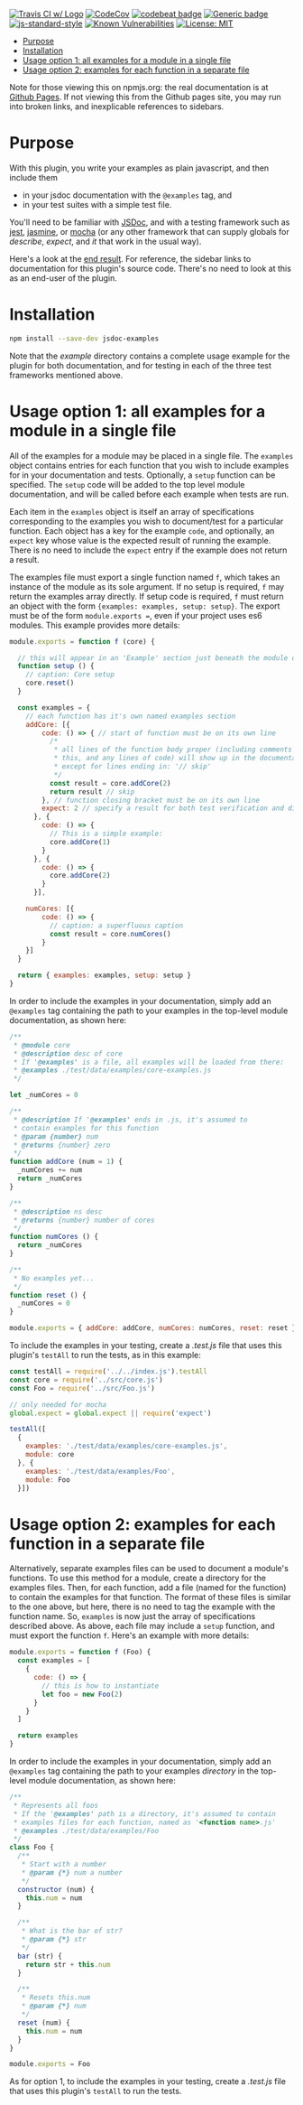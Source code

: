 [![Travis CI w/ Logo](https://travis-ci.org/billmoser/examples-plugin-jsdoc.svg?branch=main)](https://travis-ci.org/billmoser/examples-plugin-jsdoc)
[![CodeCov](https://codecov.io/gh/billmoser/examples-plugin-jsdoc/branch/main/graph/badge.svg)](https://codecov.io/gh/billmoser/examples-plugin-jsdoc)
[![codebeat badge](https://codebeat.co/badges/11522fef-973b-41d8-b1ea-70da1c3cb292)](https://codebeat.co/projects/github-com-billmoser-examples-plugin-jsdoc-main)
[![Generic badge](https://img.shields.io/badge/docs-GHpages-blue.svg)](https://billmoser.github.io/examples-plugin-jsdoc/)
[![js-standard-style](https://img.shields.io/badge/code%20style-standard-brightgreen.svg?style=flat)](https://github.com/feross/standard)
[![Known Vulnerabilities](https://snyk.io/test/github/billmoser/examples-plugin-jsdoc/badge.svg?targetFile=package.json)](https://snyk.io/test/github/billmoser/examples-plugin-jsdoc?targetFile=package.json)
[![License: MIT](https://img.shields.io/badge/License-MIT-blue.svg)](https://opensource.org/licenses/MIT)
* [Purpose](#purpose)
* [Installation](#installation)
* [Usage option 1: all examples for a module in a single file](#usage-option-1-all-examples-for-a-module-in-a-single-file)
* [Usage option 2: examples for each function in a separate file](#usage-option-2-examples-for-each-function-in-a-separate-file)


Note for those viewing this on npmjs.org: the real documentation is at [Github Pages](https://billmoser.github.io/examples-plugin-jsdoc/).  If not
viewing this from the Github pages site, you may run into broken links, and inexplicable references to sidebars.

<a name="purpose"></a>
# Purpose

With this plugin, you write your examples as plain javascript, and then
include them
- in your jsdoc documentation with the `@examples` tag, and
- in your test suites with a simple test file.

You'll need to be familiar with [JSDoc](https://jsdoc.app/index.html), and with a testing framework such as
[jest](https://jestjs.io/), [jasmine](https://jasmine.github.io/), or [mocha](https://mochajs.org/) (or any other framework that can supply globals for *describe*, *expect*, and *it* that work in the usual way).

Here's a look at the 
<a href="./example-docs/index.html" target="_blank">end result</a>.  For reference, the sidebar links to documentation for this plugin's source code.  There's no need to look at this as an end-user of the plugin.

<a name="installation"></a>
# Installation

```sh
npm install --save-dev jsdoc-examples
```
Note that the *example* directory contains a complete usage example for the plugin for both documentation, and for testing in each of the three test frameworks mentioned above.

<a name="usage-option-1-all-examples-for-a-module-in-a-single-file"></a>
# Usage option 1: all examples for a module in a single file

All of the examples for a module may be placed in a single file.  The `examples` object contains entries for each function that you wish to include 
examples for in your documentation and tests.  Optionally, a `setup` function can be specified.  The `setup` code will be added to the top level module documentation, and will be called before each example when tests are run.

Each item in the `examples` object is itself an array of specifications
corresponding to 
the examples you wish to document/test for a particular function.  Each object has a key for the example `code`, and optionally, an `expect` key whose value is the expected result of running the example.  There is no need to include the `expect` entry if the example does not return a result.  

The examples file must export a single function named `f`, which takes an instance of the module as its sole argument.  If no setup is required, `f`
may return the examples array directly.  If setup code is required, `f` must
return an object with the form `{examples: examples, setup: setup}`.  The export must be of the form `module.exports =`, even if your project uses es6 modules.  This example provides more details:
```javascript
module.exports = function f (core) {

  // this will appear in an 'Example' section just beneath the module description
  function setup () {
    // caption: Core setup
    core.reset()
  }

  const examples = {
    // each function has it's own named examples section
    addCore: [{ 
        code: () => { // start of function must be on its own line
          /*
           * all lines of the function body proper (including comments like
           * this, and any lines of code) will show up in the documentation,
           * except for lines ending in: '// skip'
           */
          const result = core.addCore(2)
          return result // skip
        }, // function closing bracket must be on its own line
        expect: 2 // specify a result for both test verification and display
      }, {
        code: () => {
          // This is a simple example:
          core.addCore(1)
        }
      }, {
        code: () => {
          core.addCore(2)
        }
      }],

    numCores: [{
        code: () => {
          // caption: a superfluous caption
          const result = core.numCores()
        }
    }]
  }

  return { examples: examples, setup: setup }
}

```
In order to include the examples in your documentation, simply add an 
`@examples` tag containing the path to your examples in the top-level module
documentation, as shown here:
```javascript
/**
 * @module core
 * @description desc of core
 * If '@examples' is a file, all examples will be loaded from there:
 * @examples ./test/data/examples/core-examples.js
 */

let _numCores = 0

/**
 * @description If '@examples' ends in .js, it's assumed to
 * contain examples for this function
 * @param {number} num
 * @returns {number} zero
 */
function addCore (num = 1) {
  _numCores += num
  return _numCores
}

/**
 * @description ns desc
 * @returns {number} number of cores
 */
function numCores () {
  return _numCores
}

/**
 * No examples yet...
 */
function reset () {
  _numCores = 0
}

module.exports = { addCore: addCore, numCores: numCores, reset: reset }

```
To include the examples in your testing, create a *.test.js* file that uses this plugin's `testAll` to run the tests, as in this example:
```javascript
const testAll = require('../../index.js').testAll
const core = require('../src/core.js')
const Foo = require('../src/Foo.js')

// only needed for mocha
global.expect = global.expect || require('expect')

testAll([
  {
    examples: './test/data/examples/core-examples.js',
    module: core
  }, {
    examples: './test/data/examples/Foo',
    module: Foo
  }])

```

<a name="usage-option-2-examples-for-each-function-in-a-separate-file"></a>
# Usage option 2: examples for each function in a separate file

Alternatively, separate examples files can be used to document a module's functions.  To use this method for a module, create a directory for the examples files.  Then, for each function, add a file (named for the function) to contain the examples for that function.  The format of these files is similar to
the one above, but here, there is no need to tag the example with the function name.  So, `examples` is now just the array of specifications described above.
As above, each file may include a `setup` function, and must export the function `f`.  Here's an example with more details:
```javascript
module.exports = function f (Foo) {
  const examples = [
    {
      code: () => {
        // this is how to instantiate
        let foo = new Foo(2)
      }
    }
  ]

  return examples
}
```
In order to include the examples in your documentation, simply add an 
`@examples` tag containing the path to your examples *directory* in the top-level module documentation, as shown here:
```javascript
/**
 * Represents all foos
 * If the '@examples' path is a directory, it's assumed to contain
 * examples files for each function, named as '<function name>.js'
 * @examples ./test/data/examples/Foo
 */
class Foo {
  /**
   * Start with a number
   * @param {*} num a number
   */
  constructor (num) {
    this.num = num
  }

  /**
   * What is the bar of str?
   * @param {*} str
   */
  bar (str) {
    return str + this.num
  }

  /**
   * Resets this.num
   * @param {*} num
   */
  reset (num) {
    this.num = num
  }
}

module.exports = Foo

```
As for option 1, to include the examples in your testing, create a *.test.js* file that uses this plugin's `testAll` to run the tests.